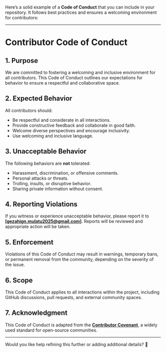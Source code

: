 
Here’s a solid example of a **Code of Conduct** that you can include in your repository. It follows best practices and ensures a welcoming environment for contributors:

---

# Contributor Code of Conduct

## **1. Purpose**  
We are committed to fostering a welcoming and inclusive environment for all contributors. This Code of Conduct outlines our expectations for behavior to ensure a respectful and collaborative space.

## **2. Expected Behavior**  
All contributors should:  
- Be respectful and considerate in all interactions.  
- Provide constructive feedback and collaborate in good faith.  
- Welcome diverse perspectives and encourage inclusivity.  
- Use welcoming and inclusive language.  

## **3. Unacceptable Behavior**  
The following behaviors are **not** tolerated:  
- Harassment, discrimination, or offensive comments.  
- Personal attacks or threats.  
- Trolling, insults, or disruptive behavior.  
- Sharing private information without consent.  

## **4. Reporting Violations**  
If you witness or experience unacceptable behavior, please report it to **[gezahign.mulatu2025@gmail.com]**. Reports will be reviewed and appropriate action will be taken.

## **5. Enforcement**  
Violations of this Code of Conduct may result in warnings, temporary bans, or permanent removal from the community, depending on the severity of the issue.

## **6. Scope**  
This Code of Conduct applies to all interactions within the project, including GitHub discussions, pull requests, and external community spaces.

## **7. Acknowledgment**  
This Code of Conduct is adapted from the **[Contributor Covenant](https://www.contributor-covenant.org/)**, a widely used standard for open-source communities.

---

Would you like help refining this further or adding additional details? 🚀
